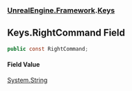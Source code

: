 ### [UnrealEngine.Framework](./UnrealEngine-Framework.md 'UnrealEngine.Framework').[Keys](./UnrealEngine-Framework-Keys.md 'UnrealEngine.Framework.Keys')
## Keys.RightCommand Field
  
```csharp
public const RightCommand;
```
#### Field Value
[System.String](https://docs.microsoft.com/en-us/dotnet/api/System.String 'System.String')  
